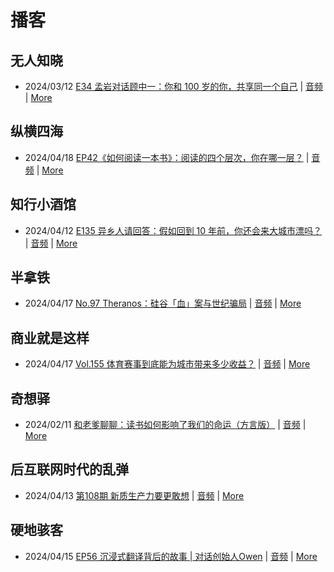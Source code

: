 # 播客

## 无人知晓
- 2024/03/12 [E34 孟岩对话顾中一：你和 100 岁的你，共享同一个自己](https://www.xiaoyuzhoufm.com/episode/65effcb5421188fe6adc9f41) | [音频](https://dts-api.xiaoyuzhoufm.com/track/611719d3cb0b82e1df0ad29e/65effcb5421188fe6adc9f41/media.xyzcdn.net/lmrDHW9ykqTLnzJhhyFDBFdUQ27Z.m4a) | [More](channels/%E6%97%A0%E4%BA%BA%E7%9F%A5%E6%99%93.md)

## 纵横四海
- 2024/04/18 [EP42《如何阅读一本书》：阅读的四个层次，你在哪一层？](https://www.ximalaya.com/sound/723479352) | [音频](https://audio.xmcdn.com/storages/3b69-audiofreehighqps/3C/65/GKwRINsJ9uUNByqsIQLH8Evf.m4a) | [More](channels/%E7%BA%B5%E6%A8%AA%E5%9B%9B%E6%B5%B7.md)

## 知行小酒馆
- 2024/04/12 [E135 异乡人请回答：假如回到 10 年前，你还会来大城市漂吗？](https://www.xiaoyuzhoufm.com/episode/66189a6848c40e2fb0cc1e18) | [音频](https://dts-api.xiaoyuzhoufm.com/track/6013f9f58e2f7ee375cf4216/66189a6848c40e2fb0cc1e18/media.xyzcdn.net/lqWuRXyCJoaMvTk9iNzSFUtKZtR8.m4a) | [More](channels/%E7%9F%A5%E8%A1%8C%E5%B0%8F%E9%85%92%E9%A6%86.md)

## 半拿铁
- 2024/04/17 [No.97 Theranos：硅谷「血」案与世纪骗局](https://www.ximalaya.com/sound/723197003) | [音频](https://dl.wavpub.com/item/227_31598745_7797.m4a) | [More](channels/%E5%8D%8A%E6%8B%BF%E9%93%81.md)

## 商业就是这样
- 2024/04/17 [Vol.155 体育赛事到底能为城市带来多少收益？](https://www.ximalaya.com/sound/723258495) | [音频](https://audio.xmcdn.com/storages/b2ce-audiofreehighqps/9E/AE/GKwRIDoJ9ZlqANc2cALHhTFD-aacv2-48K.m4a) | [More](channels/%E5%95%86%E4%B8%9A%E5%B0%B1%E6%98%AF%E8%BF%99%E6%A0%B7.md)

## 奇想驿
- 2024/02/11 [和老爹聊聊：读书如何影响了我们的命运（方言版）](https://www.xiaoyuzhoufm.com/episode/65c839a90bef6c2074d27174) | [音频](https://dts-api.xiaoyuzhoufm.com/track/6034daea97755b8fc9c66480/65c839a90bef6c2074d27174/media.xyzcdn.net/ljFv7ZFgmiyNZuNiYLWTh8I-KQ6F.m4a) | [More](channels/%E5%A5%87%E6%83%B3%E9%A9%BF.md)

## 后互联网时代的乱弹
- 2024/04/13 [第108期 新质生产力要更敢想](https://hosting.wavpub.cn/pie/ep108/) | [音频](https://tk.wavpub.com/WPDL_qArzYjhAPfScABejapqLCWqfMsUUVdkFpbasWvhWzSApwnKuQwnhBmqGLa-a4.mp3) | [More](channels/%E5%90%8E%E4%BA%92%E8%81%94%E7%BD%91%E6%97%B6%E4%BB%A3%E7%9A%84%E4%B9%B1%E5%BC%B9.md)

## 硬地骇客
- 2024/04/15 [EP56 沉浸式翻译背后的故事 | 对话创始人Owen](https://www.xiaoyuzhoufm.com/episode/661d2dc748c40e2fb07c6b99) | [音频](https://dts-api.xiaoyuzhoufm.com/track/640ee2438be5d40013fe4a87/661d2dc748c40e2fb07c6b99/media.xyzcdn.net/lqTNzM4tJg0tFj_nmRRIMTdXKFMv.m4a) | [More](channels/%E7%A1%AC%E5%9C%B0%E9%AA%87%E5%AE%A2.md)

